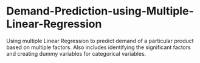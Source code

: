 # Demand-Prediction-using-Multiple-Linear-Regression
Using multiple Linear Regression to predict demand of a particular product based on multiple factors. Also includes identifying the significant factors and creating dummy variables for categorical variables.
